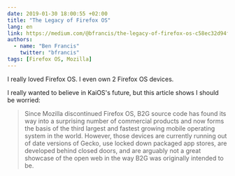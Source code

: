 ```yaml
---
date: 2019-01-30 18:00:55 +02:00
title: "The Legacy of Firefox OS"
lang: en
link: https://medium.com/@bfrancis/the-legacy-of-firefox-os-c58ec32d94f0
authors:
  - name: "Ben Francis"
    twitter: "bfrancis"
tags: [Firefox OS, Mozilla]
---
```


I really loved Firefox OS. I even own 2 Firefox OS devices.

I really wanted to believe in KaiOS's future, but this article shows I should be worried:

> Since Mozilla discontinued Firefox OS, B2G source code has found its way into a surprising number of commercial products and now forms the basis of the third largest and fastest growing mobile operating system in the world. However, those devices are currently running out of date versions of Gecko, use locked down packaged app stores, are developed behind closed doors, and are arguably not a great showcase of the open web in the way B2G was originally intended to be.
